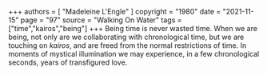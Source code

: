 +++
authors = [
  "Madeleine L'Engle"
]
copyright = "1980"
date = "2021-11-15"
page = "97"
source = "Walking On Water"
tags = ["time","kairos","being"]
+++
Being time is never wasted time. When we are being, not only are we collaborating with chronological time, but we are touching on _kairos_, and are freed from the normal restrictions of time. In moments of mystical illumination we may experience, in a few chronological seconds, years of transfigured love.

